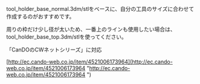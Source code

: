 tool\_holder\_base\_normal.3dm/stlをベースに、自分の工具のサイズに合わせて作成するのがおすすめです。

周りの枠だけ少し径が太いため、一番上のラインも使用したい場合は、tool\_holder\_base\_top.3dm/stlを使ってください。

「CanDOのCWネットシリーズ」に対応

[http://ec.cando-web.co.jp/item/4521006173964](http://ec.cando-web.co.jp/item/4521006173964 "http://ec.cando-web.co.jp/item/4521006173964 ")

